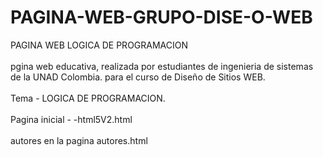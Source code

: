 # PAGINA-WEB-GRUPO-DISE-O-WEB
PAGINA WEB LOGICA DE PROGRAMACION<br></br>
pgina web educativa, realizada por estudiantes de ingenieria de sistemas de la UNAD Colombia. para el curso de Diseño de Sitios WEB.<br></br>
Tema - LOGICA DE PROGRAMACION.<br></br>
Pagina inicial - -html5V2.html<br></br>
autores en la  pagina  autores.html<br></br>
